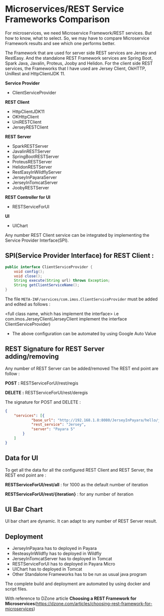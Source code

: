 # Microservices/REST Service Frameworks Comparison
For microservices, we need Microservice Framework/REST services. But how to know, what to select.
So, we may have to compare Microservice Framework results and see which one performs better.

The Framework that are used for server side REST services are Jersey and RestEasy. 
And the standalone REST Framework services are Spring Boot, Spark Java, Javalin, Proteus, Jooby and Helidon. 
For the client side REST services, the Frameworks that I have used are Jersey Client, OkHTTP, UniRest and HttpClientJDK 11.

**Service Provider**
- ClientServiceProvider

**REST Client**
- HttpClientJDK11
- OKHttpClient
- UniRESTClient
- JerseyRESTClient

**REST Server**
- SparkRESTServer
- JavalinRESTServer
- SpringBootRESTServer
- ProteusRESTServer
- HelidonRESTServer
- RestEasyInWildflyServer
- JerseyInPayaraServer
- JerseyInTomcatServer
- JoobyRESTServer

**REST Controller for UI**
- RESTServiceForUI

**UI**
- UIChart


Any number REST Client service can be integrated by implementing the Service Provider Interface(SPI).

SPI(Service Provider Interface) for REST Client :
---------------------
```java
public interface ClientServiceProvider {    
    void config();
    void close();
    String execute(String url) throws Exception;
    String getClientServiceName();
}
```

The file `META-INF/services/com.imos.ClientServiceProvider` must be added and edited 
as follows :

<full class name, which has implement the interface> i.e com.imos.JerseyClient(JerseyClient implement the interface ClientServiceProvider)
- The above configuration can be automated by using Google Auto Value

REST Signature for REST Server adding/removing
-------
Any number of REST Server can be added/removed
The REST end point are follow :

**POST** **:** RESTServiceForUI/rest/regis

**DELETE** **:** RESTServiceForUI/rest/deregis

The signature for POST and DELETE :
```json
{
    "services": [{
            "base_url": "http://192.168.1.8:8080/JerseyInPayara/hello/jersey",
            "rest_service": "Jersey",
            "server": "Payara 5"
        }
    ]
}
```

Data for UI
-----------
To get all the data for all the configured REST Client and REST Server, the REST end point are :

**RESTServiceForUI/rest/all**          : for 1000 as the default number of iteration

**RESTServiceForUI/rest/{iteration}**  : for any number of iteration


UI Bar Chart
-------------
UI bar chart are dynamic. It can adapt to any number of REST Server result.


Deployment
-----------
- JerseyInPayara has to deployed in Payara
- ResteasyInWildfly has to deployed in Wildfly
- JerseyInTomcatServer has to deployed in Tomcat
- RESTServiceForUI has to deployed in Payara Micro
- UIChart has to deployed in Tomcat
- Other Standalone Frameworks has to be run as usual java program

The complete build and deployment are automated by using docker and script files.

With reference to DZone article **Choosing a REST Framework for Microservices**(https://dzone.com/articles/choosing-rest-framework-for-microservices)
